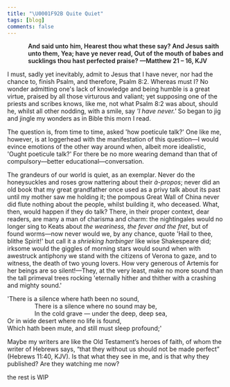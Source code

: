 ```yaml
---
title: "\U0001F92B Quite Quiet"
tags: [blog]
comments: false
---
```


<p style="padding-left:3rem; font-weight: 600">And said unto him, Hearest thou what these say? And Jesus saith unto them, Yea; have ye never read, Out of the mouth of babes and sucklings thou hast perfected praise?  —Matthew 21 – 16, KJV</p>

I must, sadly yet inevitably, admit to Jesus that I have never, nor had the chance to, finish Psalm, and therefore, Psalm 8:2. Whereas must I? No wonder admitting one's lack of knowledge and being humble is a great virtue, praised by all those virturous and valiant; yet supposing one of the priests and scribes knows, like me, not what Psalm 8:2 was about, should he, whilst all other nodding, with a smile, say *'I have never.'* So began to jig and jingle my wonders as in Bible this morn I read.

The question is, from time to time, asked 'how poeticule talk?' One like me, however, is at loggerhead with the manifestation of this question—I would evince emotions of the other way around when, albeit more idealistic, 'Ought poeticule talk?' For there be no more wearing demand than that of compulsory—better educational—conversation.

The grandeurs of our world is quiet, as an exemplar. Never do the honeysuckles and roses grow nattering about their *à-propos*; never did an old book that my great grandfather once used as a privy talk about its past until my mother saw me holding it; the pompous Great Wall of China never did flute nothing about the people, whilst building it, who deceased. What, then, would happen if they do talk? There, in their proper context, dear readers, are many a man of charisma and charm: the nightingales would no longer sing to Keats about *the weariness, the fever and the fret*, but of found worms—now never would we, by any chance, quote 'Hail to thee, blithe Spirit!' but call it a *shrieking harbinger* like wise Shakespeare did; irksome would the giggles of morning stars would sound when with awestruck antiphony we stand with the citizens of Verona to gaze, and to witness, the death of two young lovers. How very generous of Artemis for her beings are so silent!—They, at the very least, make no more sound than the tall primeval trees rocking 'eternally hither and thither with a crashing and mighty sound.'

'There is a silence where hath been no sound,<br />
&nbsp; &nbsp; &nbsp; &nbsp; &nbsp; &nbsp; &nbsp; &nbsp; There is a silence where no sound may be,<br />
&nbsp; &nbsp; &nbsp; &nbsp; &nbsp; &nbsp; &nbsp; &nbsp; In the cold grave — under the deep, deep sea,<br />
Or in wide desert where no life is found,<br />
Which hath been mute, and still must sleep profound;'

Maybe my writers are like the Old Testament’s heroes of faith, of whom the writer of Hebrews says, “that they without us should not be made perfect” (Hebrews 11:40, KJV). Is that what they see in me, and is that why they published? Are they watching me now?

the rest is WIP